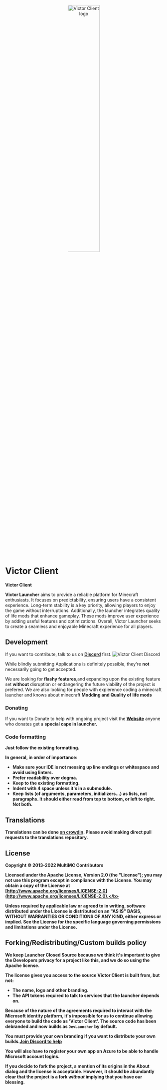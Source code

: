 <p align="center">
  <img src="https://github.com/user-attachments/assets/059c897f-763e-4482-aad3-ac196e72de36" alt="Victor Client logo" width=45%/>
</p>

Victor Client
=======

<b>Victor Client</b>

<b>Victor Launcher</b> aims to provide a reliable platform for Minecraft enthusiasts. It focuses on predictability, ensuring users have a consistent experience. Long-term stability is a key priority, allowing players to enjoy the game without interruptions. Additionally, the launcher integrates quality of life mods that enhance gameplay. These mods improve user experience by adding useful features and optimizations. Overall, Victor Launcher seeks to create a seamless and enjoyable Minecraft experience for all players.

## Development
If you want to contribute, talk to us on <b>[Discord](https://discord.com)</b> first.
<img src="https://github.com/user-attachments/assets/e3e1e029-626f-4a3e-a621-0f7241a16b9e" alt="Victor Client Discord"/>


While blindly submitting Applications is definitely possible, they're <b>not</b> necessarily going to get accepted.

We are looking for <b>flashy features</b>,and expanding upon the existing feature set <b>without</b> disruption or endangering the future viability of the project is prefered. We are also looking for people with expierence coding a minecraft launcher and knows about minecraft <b>Modding and Quality of life mods</b>

### Donating
If you want to Donate to help with ongoing project visit the <b>[Website](https://victorclient2.godaddysites.com)</b> anyone who donates get a <strong>special<strong> cape in launcher. 

### Code formatting
Just follow the existing formatting.

In general, in order of importance:
* Make sure your IDE is not messing up line endings or whitespace and avoid using linters.
* Prefer readability over dogma.
* Keep to the existing formatting.
* Indent with 4 space unless it's in a submodule.
* Keep lists (of arguments, parameters, initializers...) as lists, not paragraphs. It should either read from top to bottom, or left to right. Not both.

## Translations
Translations can be done [on crowdin](https://translate.multimc.org). Please avoid making direct pull requests to the translations repository.

## License
Copyright &copy; 2013-2022 MultiMC Contributors

Licensed under the Apache License, Version 2.0 (the "License"); you may not use this program except in compliance with the License. You may obtain a copy of the License at <b>[http://www.apache.org/licenses/LICENSE-2.0](http://www.apache.org/licenses/LICENSE-2.0).</b>

Unless required by applicable law or agreed to in writing, software distributed under the License is distributed on an "AS IS" BASIS, WITHOUT WARRANTIES OR CONDITIONS OF ANY KIND, either express or implied. See the License for the specific language governing permissions and limitations under the License.

## Forking/Redistributing/Custom builds policy
<b>We keep Launcher Closed Source because we think it's important to give the <b>Developers</b> privacy for a project like this, and we do so using the Apache license.</b>

The license gives you access to the source <b>Victor Client</b> is built from, but not:
- The name, logo and other branding.
- The API tokens required to talk to services that the launcher depends on.

Because of the nature of the agreements required to interact with the Microsoft identity platform, it's impossible for us to continue allowing everyone to build the code as 'Victor Client'. The source code has been debranded and now builds as `DevLauncher` by default.

You must provide your own branding if you want to distribute your own builds.[Join Discord to help](https://discord.com)

You will also have to register your own app on Azure to be able to handle Microsoft account logins.

If you decide to fork the project, a mention of its origins in the About dialog and the license is acceptable. However, it should be abundantly clear that the project is a fork <b>*without*</b> implying that you have our blessing.
